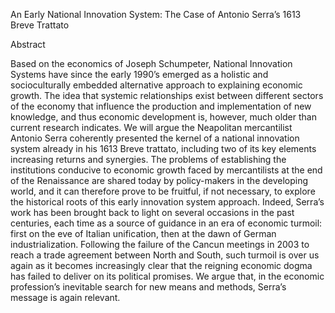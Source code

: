 An Early National Innovation System: The Case of Antonio Serra’s 1613 Breve Trattato

Abstract

Based on the economics of Joseph Schumpeter, National Innovation Systems have
since the early 1990’s emerged as a holistic and socioculturally embedded alternative
approach to explaining economic growth. The idea that systemic relationships exist between
different sectors of the economy that influence the production and implementation of new
knowledge, and thus economic development is, however, much older than current research
indicates. We will argue the Neapolitan mercantilist Antonio Serra coherently presented the
kernel of a national innovation system already in his 1613 Breve trattato, including two of its
key elements increasing returns and synergies. The problems of establishing the institutions
conducive to economic growth faced by mercantilists at the end of the Renaissance are shared
today by policy-makers in the developing world, and it can therefore prove to be fruitful, if
not necessary, to explore the historical roots of this early innovation system approach. Indeed,
Serra’s work has been brought back to light on several occasions in the past centuries, each
time as a source of guidance in an era of economic turmoil: first on the eve of Italian
unification, then at the dawn of German industrialization. Following the failure of the Cancun
meetings in 2003 to reach a trade agreement between North and South, such turmoil is over us
again as it becomes increasingly clear that the reigning economic dogma has failed to deliver
on its political promises. We argue that, in the economic profession’s inevitable search for
new means and methods, Serra’s message is again relevant. 